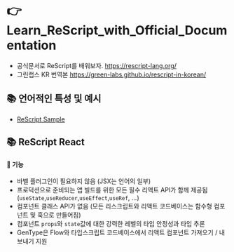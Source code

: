 # 👉 Learn_ReScript_with_Official_Documentation
- 공식문서로 ReScript를 배워보자. https://rescript-lang.org/
- 그린랩스 KR 번역본 https://green-labs.github.io/rescript-in-korean/

## 📚 언어적인 특성 및 예시
- [ReScript Sample](https://github.com/saseungmin/Learn_ReScript_with_Official_Documentation/tree/main/rescript-sample)

## 📚 ReScript React

#### 🎈 기능
- 바벨 플러그인이 필요하지 않음 (JSX는 언어의 일부)
- 프로덕션으로 준비되는 앱 빌드를 위한 모든 필수 리액트 API가 함께 제공됨 (`useState`,`useReducer`,`useEffect`,`useRef`, ...)
- 컴포넌트 클래스 API가 없음 (모든 리스크립트와 리액트 코드베이스는 함수형 컴포넌트 및 훅으로 만들어짐)
- 컴포넌트 `props`와 `state`값에 대한 강력한 레벨의 타입 안정성과 타입 추론
- GenType은 Flow와 타입스크립트 코드베이스에서 리액트 컴포넌트 가져오기 / 내보내기 지원
